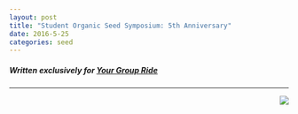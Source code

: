 ```yaml
---
layout: post
title: "Student Organic Seed Symposium: 5th Anniversary"
date: 2016-5-25 
categories: seed
---
```

##### Written exclusively for [Your Group Ride](http://yourgroupride.com/index.php/component/content/article/60-news-and-events/885-a-better-treatment-for-road-rash?Itemid=107)

* * *

<script async src="//jsfiddle.net/skammlade/f5ZLn/959/embed/"></script>

<img align="right" src="https://raw.githubusercontent.com/skammlade/skammlade.github.io/master/images/toughpads_small.jpg">


<script async src="//jsfiddle.net/skammlade/f5ZLn/959/embed/"></script>

<script async src="//jsfiddle.net/skammlade/qtg5ak4p/embed/"></script>